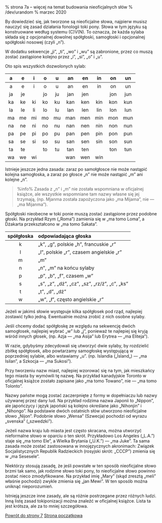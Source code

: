 % strona 7a – więcej na temat budowania nieoficjalnych słów
% /dev/urandom
% marzec 2020

By dowiedzieć się, jak tworzone są nieoficjalne słowa, najpierw musisz
nauczyć się zasad działania fonologii toki pony. Słowa w tym języku są konstruowane
według systemu \(C\)V\(N\). To oznacza, że każda sylaba składa się z opcjonalnej
dowolnej spółgłoski, samogłoski i opcjonalnej spółgłoski nosowej (czyli „n”).

W dodatku sekwencje „ji”, „ti”, „wo” i „wu” są zabronione, przez co muszą
zostać zastąpione kolejno przez „i”, „si”, „o” i „u”.

Oto spis wszystkich dozwolonych sylab:

| a | e | i | o | u | an| en| in| on| un|
|:-:|:-:|:-:|:-:|:-:|:-:|:-:|:-:|:-:|:-:|
| a | e | i | o | u | an| en| in| on| un|
|ja |je |   |jo |ju |jan|jen|   |jon|jun|
|ka |ke |ki |ko |ku |kan|ken|kin|kon|kun|
|la |le |li |lo |lu |lan|len|lin|lon|lun|
|ma |me |mi |mo |mu |man|men|min|mon|mun|
|na |ne |ni |no |nu |nan|nen|nin|non|nun|
|pa |pe |pi |po |pu |pan|pen|pin|pon|pun|
|sa |se |si |so |su |san|sen|sin|son|sun|
|ta |te |   |to |tu |tan|ten|   |ton|tun|
|wa |we |wi |   |   |wan|wen|win|   |   |

Istnieje jeszcze jedna zasada: zaraz po samołgłosce nie może nastąpić kolejna
samogłoska, a zaraz po głosce „n” nie może nastąpić „m” ani kolejne „n”.

> %info%
> Zasada z „n” i „m” nie została wspomniana w oficjalnej książce,
> ale wszystkie wspomniane tam nazwy własne się jej trzymają, (np. Mjanma
> została zapożyczona jako „ma Mijama”, nie — „ma Mijanma”).

Spółgłoski nieobecne w toki ponie muszą zostać zastąpione przez podobne
głoski. Na przykład Rzym („Roma”) zamienia się w „ma tomo Loma”, a Dżakarta
przekształcono w „ma tomo Sakata”.

| spółgłoska | odpowiadająca głoska |
|:----:|:----|
| k | „k”, „g”, polskie „h”, francuskie „r” |
| l | „l”, polskie „r”, czasem angielskie „r” |
| m | „m” |
| n | „n”, „m” na końcu sylaby |
| p | „p”, „b”, „f”, czasem „w” |
| s | „s”, „z”, „dż”, „cz”, „sz”, „rz/ż”, „c”, „ks” |
| t | „t”, „d”, „dź” |
| w | „w”, „ł”, często angielskie „r” |

Jeżeli w jakimś słowie występuje kilka spółgłosek pod rząd, najlepiej
zostawić tylko jedną. Ewentualnie można zrobić z nich osobne sylaby.

Jeśli chcemy dodać spółgłoskę ze względu na sekwencję dwóch samogłosek,
najlepiej wybrać „w” lub „j”, ponieważ te najlepiej się kryją wśród innych głosek,
(np. Azja — „ma Asija” lub Erytrea — „ma Eliteja”).

W razie, gdybyśmy zdecydowali się utworzyć dwie sylaby, by rozdzielić zbitkę
spółgłosek, albo powtarzamy samogłoskę występującą w poprzedniej sylabie,
albo wstawiamy „u”. (np. Islandia („Ísland„) — „ma Isilan”, a Szkocja — „ma Sukosi”).

Przy tworzeniu nazw miast, najlepiej wzorować się na tym, jak mieszkańcy tego
miasta by wymówili tę nazwę. Na przykład kanadyjskie Toronto w oficjalnej książce
zostało zapisane jako „ma tomo Towano”, nie — „ma tomo Tolonto”.

Nazwy państw mogą zostać zaczerpnięte z formy w dopełniaczu lub nazwy używanej
przez dany lud. Na przykład rodzima nazwa Japonii to „Nippon”, ale japończycy
i język japoński są kolejno określane jako „Nihonjin” i „Nihongo”. Na podstawie
dwóch ostatnich słów utworzono nieoficjalne słowo „Nijon”. Podobnie słowo
„Wensa” (Szwecja) pochodzi od wyrazu „svenska” („szwedzki”).

Jeżeli nazwa kraju lub miasta jest często skracana, można utworzyć nieformalne słowo
w oparciu o ten skrót. Przykładowo Los Angeles („L.A.”) staje się „ma tomo Ele”,
a Wielka Brytania („U.K.”) — „ma Juke”. Ta sama zasada może zostać zastosowana
w innojęzycznych akronimach: Związek Socjalistycznych Republik Radzieckich
(rosyjski skrót: „СССР”) zmienia się w „ma Sesesele”.

Niektórzy stosują zasadę, że jeśli powstałe w ten sposób nieoficjalne słowo brzmi
tak samo, jak rodzime słowo toki pony, to nieoficjalne słowo powinno zostać
nieco zmodyfikowane. Na przykład imię „Mary” (skąd zresztą „meli” właśnie pochodzi)
zwykle zmienia się „jan Mewi”. W ten sposób można uniknąć nieporozumień.

Istnieją jeszcze inne zasady, ale są różnie postrzegane przez różnych ludzi.
Inną listę zasad tokiponizacji można znaleźć w oficjalnej książce. Lista ta
jest krótsza, ale za to mniej szczegółowa.

[Powrót do strony 7](pl_7.html) [Strona początkowa](pl_index.html)
